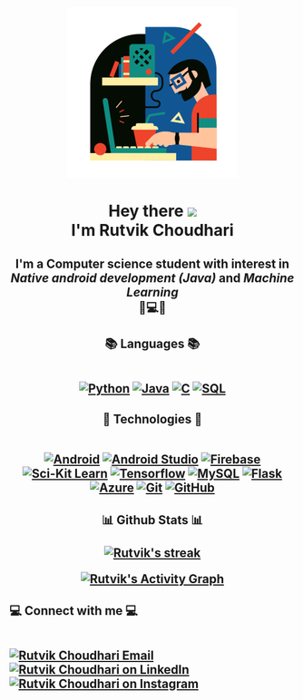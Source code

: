 <div align="center"><a href="#"><img width="auto" height="auto" src="https://github.com/Rutvik-C/Rutvik-C/blob/main/pro_ills.png"/></a></div>
<h1 align="center">Hey there <img src="https://raw.githubusercontent.com/MartinHeinz/MartinHeinz/master/wave.gif" width="30px"> <br/> I'm Rutvik Choudhari </h1>
<h2 align="center">I'm a Computer science student with interest in <i>Native android development (Java)</i> and <i>Machine Learning</i><br>📱💻🤖</h2>

<h2 align="center">📚 Languages 📚<br/><br/>
  <p align="center"> 
    <a href="#"><img alt="Python" width="50px" src="https://img.icons8.com/color/144/000000/python.png"/></a> 
    <a href="#"><img alt="Java" width="50px" src="https://img.icons8.com/color/144/000000/java-coffee-cup-logo.png"/></a>
    <a href="#"><img alt="C" width="50px" src="https://img.icons8.com/color/452/c-programming.png"/></a>
    <a href="#"><img alt="SQL" width="50px" src="https://img.icons8.com/fluency/144/000000/database.png"/></a>
</p>
</h2>

<h2 align="center">🚀 Technologies 🚀<br/><br/>
  <p align="center"> 
    <a href="#"><img alt="Android" width="50px" src="https://img.icons8.com/fluency/144/000000/android-os.png"/></a> 
    <a href="#"><img alt="Android Studio" width="50px" src="https://2.bp.blogspot.com/-tzm1twY_ENM/XlCRuI0ZkRI/AAAAAAAAOso/BmNOUANXWxwc5vwslNw3WpjrDlgs9PuwQCLcBGAsYHQ/s1600/pasted%2Bimage%2B0.png"/></a>
    <a href="#"><img alt="Firebase" width="50px" src="https://img.icons8.com/color/144/firebase.png"/></a>
    <a href="#"><img alt="Sci-Kit Learn" align="top" width="50px" src="https://upload.wikimedia.org/wikipedia/commons/thumb/0/05/Scikit_learn_logo_small.svg/1280px-Scikit_learn_logo_small.svg.png"/></a>
    <a href="#"><img alt="Tensorflow" width="50px" src="https://img.icons8.com/color/144/000000/tensorflow.png"/></a>
    <a href="#"><img alt="MySQL" width="50px" src="https://pngimg.com/uploads/mysql/mysql_PNG23.png"/></a>
    <a href="#"><img alt="Flask" width="50px" src="https://cdn.freebiesupply.com/logos/thumbs/2x/flask-logo.png"/></a>
    <a href="#"><img alt="Azure" width="50px" src="https://img.icons8.com/color/144/000000/azure-1.png"/></a>
    <a href="#"><img alt="Git" width="50px" src="https://img.icons8.com/color/144/000000/git.png"/></a>
    <a href="#"><img alt="GitHub" width="50px" src="https://img.icons8.com/color/144/000000/github--v1.png"/></a>
</p>
</h2>

<h2 align="center">📊 Github Stats 📊<br><br>
    <a href="#">
        <img title="🔥 Get streak stats for your profile at git.io/streak-stats" alt="Rutvik's streak" src="https://github-readme-streak-stats.herokuapp.com/?user=Rutvik-C&theme=black-ice&hide_border=true&stroke=0000&background=060A0CD0"/>
    </a>
  
  <a href="#"><img alt="Rutvik's Activity Graph" src="https://activity-graph.herokuapp.com/graph?username=Rutvik-C&bg_color=0D1117&color=5BCDEC&line=5BCDEC&point=FFFFFF&hide_border=true" /></a>
  
</h2>    

<h2 align="left">💻 Connect with me 💻<br/><br/>
  <p align="left">
    <a href = "mailto: rutvikchoudhari97@gmail.com"><img alt="Rutvik Choudhari Email" width="50px" src="https://img.icons8.com/fluency/144/000000/email-open.png"/></a>
    <a href = "https://www.linkedin.com/in/rutvik-choudhari-76b4311b4/"><img alt="Rutvik Choudhari on LinkedIn" width="50px" src="https://img.icons8.com/fluent/144/000000/linkedin.png"/></a>
    <a href = "https://www.instagram.com/rutvik_c14/"><img alt="Rutvik Choudhari on Instagram" width="50px" src="https://img.icons8.com/fluent/144/000000/instagram-new.png"/></a>
  </p>
</h2>
